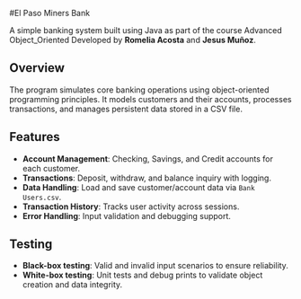 #El Paso Miners Bank

A simple banking system built using Java as part of the course Advanced Object_Oriented Developed by **Romelia Acosta** and **Jesus Muñoz**.

## Overview
The program simulates core banking operations using object-oriented programming principles. It models customers and their accounts, processes transactions, and manages persistent data stored in a CSV file.

## Features
- **Account Management**: Checking, Savings, and Credit accounts for each customer.
- **Transactions**: Deposit, withdraw, and balance inquiry with logging.
- **Data Handling**: Load and save customer/account data via `Bank Users.csv`.
- **Transaction History**: Tracks user activity across sessions.
- **Error Handling**: Input validation and debugging support.

## Testing
- **Black-box testing**: Valid and invalid input scenarios to ensure reliability.
- **White-box testing**: Unit tests and debug prints to validate object creation and data integrity.
